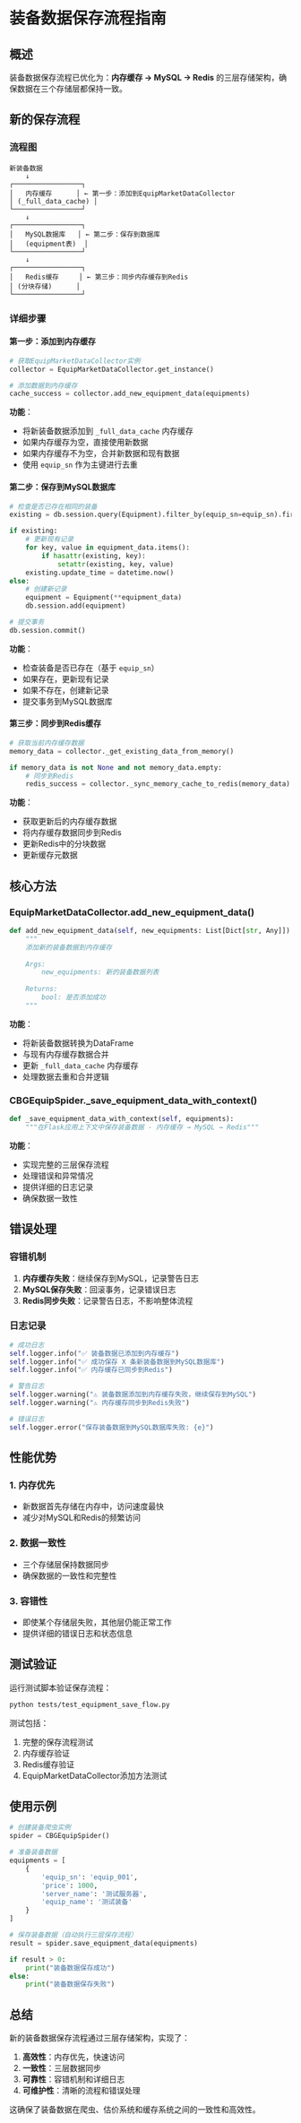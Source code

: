 # 装备数据保存流程指南

## 概述

装备数据保存流程已优化为：**内存缓存 → MySQL → Redis** 的三层存储架构，确保数据在三个存储层都保持一致。

## 新的保存流程

### 流程图

```
新装备数据
    ↓
┌─────────────────┐
│   内存缓存      │ ← 第一步：添加到EquipMarketDataCollector
│ (_full_data_cache) │
└─────────────────┘
    ↓
┌─────────────────┐
│   MySQL数据库   │ ← 第二步：保存到数据库
│   (equipment表)  │
└─────────────────┘
    ↓
┌─────────────────┐
│   Redis缓存     │ ← 第三步：同步内存缓存到Redis
│ (分块存储)      │
└─────────────────┘
```

### 详细步骤

#### 第一步：添加到内存缓存
```python
# 获取EquipMarketDataCollector实例
collector = EquipMarketDataCollector.get_instance()

# 添加数据到内存缓存
cache_success = collector.add_new_equipment_data(equipments)
```

**功能**：
- 将新装备数据添加到 `_full_data_cache` 内存缓存
- 如果内存缓存为空，直接使用新数据
- 如果内存缓存不为空，合并新数据和现有数据
- 使用 `equip_sn` 作为主键进行去重

#### 第二步：保存到MySQL数据库
```python
# 检查是否已存在相同的装备
existing = db.session.query(Equipment).filter_by(equip_sn=equip_sn).first()

if existing:
    # 更新现有记录
    for key, value in equipment_data.items():
        if hasattr(existing, key):
            setattr(existing, key, value)
    existing.update_time = datetime.now()
else:
    # 创建新记录
    equipment = Equipment(**equipment_data)
    db.session.add(equipment)

# 提交事务
db.session.commit()
```

**功能**：
- 检查装备是否已存在（基于 `equip_sn`）
- 如果存在，更新现有记录
- 如果不存在，创建新记录
- 提交事务到MySQL数据库

#### 第三步：同步到Redis缓存
```python
# 获取当前内存缓存数据
memory_data = collector._get_existing_data_from_memory()

if memory_data is not None and not memory_data.empty:
    # 同步到Redis
    redis_success = collector._sync_memory_cache_to_redis(memory_data)
```

**功能**：
- 获取更新后的内存缓存数据
- 将内存缓存数据同步到Redis
- 更新Redis中的分块数据
- 更新缓存元数据

## 核心方法

### EquipMarketDataCollector.add_new_equipment_data()

```python
def add_new_equipment_data(self, new_equipments: List[Dict[str, Any]]) -> bool:
    """
    添加新的装备数据到内存缓存
    
    Args:
        new_equipments: 新的装备数据列表
        
    Returns:
        bool: 是否添加成功
    """
```

**功能**：
- 将新装备数据转换为DataFrame
- 与现有内存缓存数据合并
- 更新 `_full_data_cache` 内存缓存
- 处理数据去重和合并逻辑

### CBGEquipSpider._save_equipment_data_with_context()

```python
def _save_equipment_data_with_context(self, equipments):
    """在Flask应用上下文中保存装备数据 - 内存缓存 → MySQL → Redis"""
```

**功能**：
- 实现完整的三层保存流程
- 处理错误和异常情况
- 提供详细的日志记录
- 确保数据一致性

## 错误处理

### 容错机制

1. **内存缓存失败**：继续保存到MySQL，记录警告日志
2. **MySQL保存失败**：回滚事务，记录错误日志
3. **Redis同步失败**：记录警告日志，不影响整体流程

### 日志记录

```python
# 成功日志
self.logger.info("✅ 装备数据已添加到内存缓存")
self.logger.info("✅ 成功保存 X 条新装备数据到MySQL数据库")
self.logger.info("✅ 内存缓存已同步到Redis")

# 警告日志
self.logger.warning("⚠️ 装备数据添加到内存缓存失败，继续保存到MySQL")
self.logger.warning("⚠️ 内存缓存同步到Redis失败")

# 错误日志
self.logger.error("保存装备数据到MySQL数据库失败: {e}")
```

## 性能优势

### 1. 内存优先
- 新数据首先存储在内存中，访问速度最快
- 减少对MySQL和Redis的频繁访问

### 2. 数据一致性
- 三个存储层保持数据同步
- 确保数据的一致性和完整性

### 3. 容错性
- 即使某个存储层失败，其他层仍能正常工作
- 提供详细的错误日志和状态信息

## 测试验证

运行测试脚本验证保存流程：

```bash
python tests/test_equipment_save_flow.py
```

测试包括：
1. 完整的保存流程测试
2. 内存缓存验证
3. Redis缓存验证
4. EquipMarketDataCollector添加方法测试

## 使用示例

```python
# 创建装备爬虫实例
spider = CBGEquipSpider()

# 准备装备数据
equipments = [
    {
        'equip_sn': 'equip_001',
        'price': 1000,
        'server_name': '测试服务器',
        'equip_name': '测试装备'
    }
]

# 保存装备数据（自动执行三层保存流程）
result = spider.save_equipment_data(equipments)

if result > 0:
    print("装备数据保存成功")
else:
    print("装备数据保存失败")
```

## 总结

新的装备数据保存流程通过三层存储架构，实现了：

1. **高效性**：内存优先，快速访问
2. **一致性**：三层数据同步
3. **可靠性**：容错机制和详细日志
4. **可维护性**：清晰的流程和错误处理

这确保了装备数据在爬虫、估价系统和缓存系统之间的一致性和高效性。
